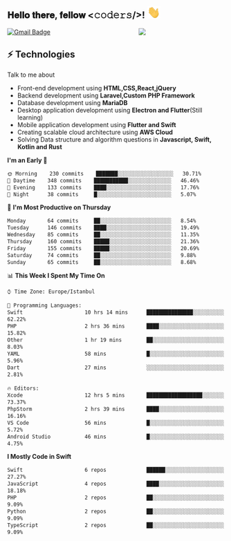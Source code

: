 <h2> 𝐇𝐞𝐥𝐥𝐨 𝐭𝐡𝐞𝐫𝐞, 𝐟𝐞𝐥𝐥𝐨𝐰 <𝚌𝚘𝚍𝚎𝚛𝚜/>! <img src="https://raw.githubusercontent.com/ABSphreak/ABSphreak/master/gifs/Hi.gif" width="30px"></h2>

<img align='right' src='https://user-images.githubusercontent.com/5713670/87202985-820dcb80-c2b6-11ea-9f56-7ec461c497c3.gif' width='200"'>

[![Gmail Badge](https://img.shields.io/badge/-osein.wtr@gmail.com-c14438?style=flat-square&logo=Gmail&logoColor=white&link=mailto:osein.wtr@gmail.com)](mailto:osein.wtr@gmail.com)


## ⚡ Technologies
Talk to me about
- Front-end development using **HTML,CSS,React,jQuery**
- Backend development using **Laravel,Custom PHP Framework**
- Database development using **MariaDB**
- Desktop application development using **Electron and Flutter**(Still learning)
- Mobile application development using **Flutter and Swift**
- Creating scalable cloud architecture using **AWS Cloud**
- Solving Data structure and algorithm questions in **Javascript, Swift, Kotlin and Rust**

<!--## Hello World!! 🤔
- 💬 Ask me about anything an everything.
- 📫 Read my blogs: [Harsh Blog](https://harshblog.xyz)
- 🎯 Portfolio site: [Portfolio](https://harshkumarkhatri.github.io/Portfolio-Site/index.html)
- 🔔 Subscribe:- [Harsh Kumar Khatri](https://www.youtube.com/channel/UCKNtMU9M559bmXxKoT6YeJw)
- ⚡ Fun fact: Internet users blink less than usual.-->

<!--START_SECTION:waka-->
**I'm an Early 🐤** 

```text
🌞 Morning    230 commits    ███████░░░░░░░░░░░░░░░░░░   30.71% 
🌆 Daytime    348 commits    ███████████░░░░░░░░░░░░░░   46.46% 
🌃 Evening    133 commits    ████░░░░░░░░░░░░░░░░░░░░░   17.76% 
🌙 Night      38 commits     █░░░░░░░░░░░░░░░░░░░░░░░░   5.07%

```
📅 **I'm Most Productive on Thursday** 

```text
Monday       64 commits     ██░░░░░░░░░░░░░░░░░░░░░░░   8.54% 
Tuesday      146 commits    ████░░░░░░░░░░░░░░░░░░░░░   19.49% 
Wednesday    85 commits     ██░░░░░░░░░░░░░░░░░░░░░░░   11.35% 
Thursday     160 commits    █████░░░░░░░░░░░░░░░░░░░░   21.36% 
Friday       155 commits    █████░░░░░░░░░░░░░░░░░░░░   20.69% 
Saturday     74 commits     ██░░░░░░░░░░░░░░░░░░░░░░░   9.88% 
Sunday       65 commits     ██░░░░░░░░░░░░░░░░░░░░░░░   8.68%

```


📊 **This Week I Spent My Time On** 

```text
⌚︎ Time Zone: Europe/Istanbul

💬 Programming Languages: 
Swift                    10 hrs 14 mins      ███████████████░░░░░░░░░░   62.22% 
PHP                      2 hrs 36 mins       ████░░░░░░░░░░░░░░░░░░░░░   15.82% 
Other                    1 hr 19 mins        ██░░░░░░░░░░░░░░░░░░░░░░░   8.03% 
YAML                     58 mins             █░░░░░░░░░░░░░░░░░░░░░░░░   5.96% 
Dart                     27 mins             ░░░░░░░░░░░░░░░░░░░░░░░░░   2.81%

🔥 Editors: 
Xcode                    12 hrs 5 mins       ██████████████████░░░░░░░   73.37% 
PhpStorm                 2 hrs 39 mins       ████░░░░░░░░░░░░░░░░░░░░░   16.16% 
VS Code                  56 mins             █░░░░░░░░░░░░░░░░░░░░░░░░   5.72% 
Android Studio           46 mins             █░░░░░░░░░░░░░░░░░░░░░░░░   4.75%

```

**I Mostly Code in Swift** 

```text
Swift                    6 repos             ██████░░░░░░░░░░░░░░░░░░░   27.27% 
JavaScript               4 repos             ████░░░░░░░░░░░░░░░░░░░░░   18.18% 
PHP                      2 repos             ██░░░░░░░░░░░░░░░░░░░░░░░   9.09% 
Python                   2 repos             ██░░░░░░░░░░░░░░░░░░░░░░░   9.09% 
TypeScript               2 repos             ██░░░░░░░░░░░░░░░░░░░░░░░   9.09%

```



<!--END_SECTION:waka-->
